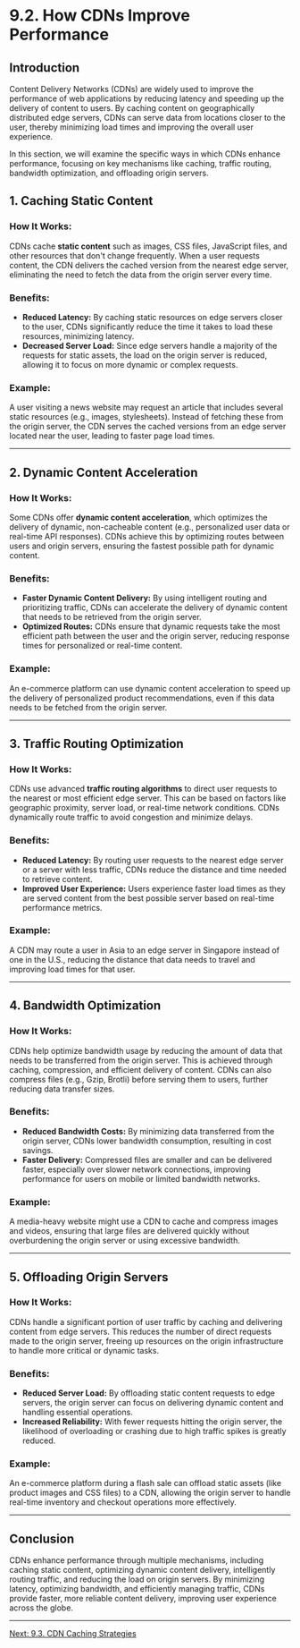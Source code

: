 # 9.2. How CDNs Improve Performance

## Introduction

Content Delivery Networks (CDNs) are widely used to improve the performance of web applications by reducing latency and speeding up the delivery of content to users. By caching content on geographically distributed edge servers, CDNs can serve data from locations closer to the user, thereby minimizing load times and improving the overall user experience.

In this section, we will examine the specific ways in which CDNs enhance performance, focusing on key mechanisms like caching, traffic routing, bandwidth optimization, and offloading origin servers.

## 1. Caching Static Content

### How It Works:
CDNs cache **static content** such as images, CSS files, JavaScript files, and other resources that don't change frequently. When a user requests content, the CDN delivers the cached version from the nearest edge server, eliminating the need to fetch the data from the origin server every time.

### Benefits:
- **Reduced Latency:** By caching static resources on edge servers closer to the user, CDNs significantly reduce the time it takes to load these resources, minimizing latency.
- **Decreased Server Load:** Since edge servers handle a majority of the requests for static assets, the load on the origin server is reduced, allowing it to focus on more dynamic or complex requests.

### Example:
A user visiting a news website may request an article that includes several static resources (e.g., images, stylesheets). Instead of fetching these from the origin server, the CDN serves the cached versions from an edge server located near the user, leading to faster page load times.

---

## 2. Dynamic Content Acceleration

### How It Works:
Some CDNs offer **dynamic content acceleration**, which optimizes the delivery of dynamic, non-cacheable content (e.g., personalized user data or real-time API responses). CDNs achieve this by optimizing routes between users and origin servers, ensuring the fastest possible path for dynamic content.

### Benefits:
- **Faster Dynamic Content Delivery:** By using intelligent routing and prioritizing traffic, CDNs can accelerate the delivery of dynamic content that needs to be retrieved from the origin server.
- **Optimized Routes:** CDNs ensure that dynamic requests take the most efficient path between the user and the origin server, reducing response times for personalized or real-time content.

### Example:
An e-commerce platform can use dynamic content acceleration to speed up the delivery of personalized product recommendations, even if this data needs to be fetched from the origin server.

---

## 3. Traffic Routing Optimization

### How It Works:
CDNs use advanced **traffic routing algorithms** to direct user requests to the nearest or most efficient edge server. This can be based on factors like geographic proximity, server load, or real-time network conditions. CDNs dynamically route traffic to avoid congestion and minimize delays.

### Benefits:
- **Reduced Latency:** By routing user requests to the nearest edge server or a server with less traffic, CDNs reduce the distance and time needed to retrieve content.
- **Improved User Experience:** Users experience faster load times as they are served content from the best possible server based on real-time performance metrics.

### Example:
A CDN may route a user in Asia to an edge server in Singapore instead of one in the U.S., reducing the distance that data needs to travel and improving load times for that user.

---

## 4. Bandwidth Optimization

### How It Works:
CDNs help optimize bandwidth usage by reducing the amount of data that needs to be transferred from the origin server. This is achieved through caching, compression, and efficient delivery of content. CDNs can also compress files (e.g., Gzip, Brotli) before serving them to users, further reducing data transfer sizes.

### Benefits:
- **Reduced Bandwidth Costs:** By minimizing data transferred from the origin server, CDNs lower bandwidth consumption, resulting in cost savings.
- **Faster Delivery:** Compressed files are smaller and can be delivered faster, especially over slower network connections, improving performance for users on mobile or limited bandwidth networks.

### Example:
A media-heavy website might use a CDN to cache and compress images and videos, ensuring that large files are delivered quickly without overburdening the origin server or using excessive bandwidth.

---

## 5. Offloading Origin Servers

### How It Works:
CDNs handle a significant portion of user traffic by caching and delivering content from edge servers. This reduces the number of direct requests made to the origin server, freeing up resources on the origin infrastructure to handle more critical or dynamic tasks.

### Benefits:
- **Reduced Server Load:** By offloading static content requests to edge servers, the origin server can focus on delivering dynamic content and handling essential operations.
- **Increased Reliability:** With fewer requests hitting the origin server, the likelihood of overloading or crashing due to high traffic spikes is greatly reduced.

### Example:
An e-commerce platform during a flash sale can offload static assets (like product images and CSS files) to a CDN, allowing the origin server to handle real-time inventory and checkout operations more effectively.

---

## Conclusion

CDNs enhance performance through multiple mechanisms, including caching static content, optimizing dynamic content delivery, intelligently routing traffic, and reducing the load on origin servers. By minimizing latency, optimizing bandwidth, and efficiently managing traffic, CDNs provide faster, more reliable content delivery, improving user experience across the globe.

---

[Next: 9.3. CDN Caching Strategies](./section_9_3.md)
